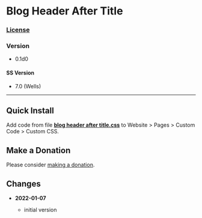 # Blog Header After Title

### [License][99]

### Version

  * 0.1d0

#### SS Version

  * 7.0 (Wells)

---

## Quick Install

Add code from file
**[blog header after title.css](blog%20header%20after%20title.css#L1)**
to Website > Pages > Custom Code > Custom CSS.

## Make a Donation

Please consider [making a donation](https://github.com/tomsWebConsulting/twcsl#make-a-donation).

## Changes

<!--* **2021-08-03**

  * added support for v7.0 Brine template family and Adirondack template
  * bumped version to 1.1
  -->
* **2022-01-07**

  * initial version

[99]: https://github.com/tomsWebConsulting/twcsl/blob/main/LICENSE.txt#L1
